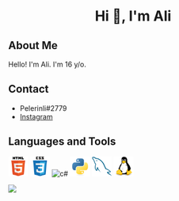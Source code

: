 <h1 align="center">
Hi 👋, I'm Ali
</h1>

## About Me
Hello! I'm Ali. I'm 16 y/o.

## Contact
- Pelerinli#2779
- [Instagram](https://instagram.com/alikaplanxyz)

## Languages and Tools
<p align="left">
<img src="https://raw.githubusercontent.com/devicons/devicon/master/icons/html5/html5-original-wordmark.svg" alt="html5" width="40" height="40"/>
<img src="https://raw.githubusercontent.com/devicons/devicon/master/icons/css3/css3-original-wordmark.svg" alt="css3" width="40" height="40"/>
<img src="https://upload.wikimedia.org/wikipedia/commons/0/0d/C_Sharp_wordmark.svg" alt="c#" width="40" height="40"/>
<img src="https://raw.githubusercontent.com/devicons/devicon/master/icons/python/python-original.svg" alt="python" width="40" height="40"/> 
<img src="https://raw.githubusercontent.com/devicons/devicon/master/icons/mysql/mysql-original.svg" alt="mysql" width="40" height="40"/>
<img src="https://raw.githubusercontent.com/devicons/devicon/master/icons/linux/linux-original.svg" alt="linux" width="40" height="40"/>
</p>

<img src="https://github-readme-stats.vercel.app/api?username=AliKaplann&&show_icons=true&title_color=ffffff&icon_color=bb2acf&text_color=daf7dc&bg_color=151515">
